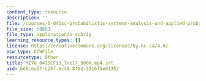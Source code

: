 ```yaml
---
content_type: resource
description: ''
file: /courses/6-041sc-probabilistic-systems-analysis-and-applied-probability-fall-2013/6d6cea17c25f5c488f823516f1e01357_MIT6_041SCF13_lec17_300k.mp4.vtt
file_size: 68883
file_type: application/x-subrip
learning_resource_types: []
license: https://creativecommons.org/licenses/by-nc-sa/4.0/
ocw_type: OCWFile
resourcetype: Other
title: MIT6_041SCF13_lec17_300k.mp4.srt
uid: 6d6cea17-c25f-5c48-8f82-3516f1e01357
---
```

